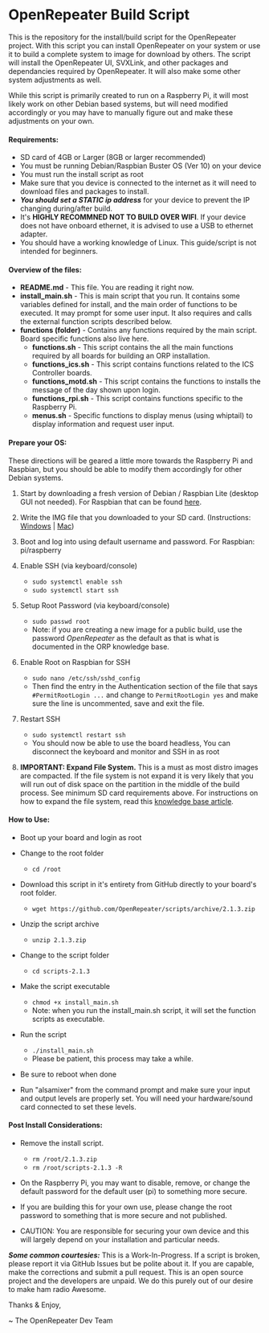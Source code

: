 OpenRepeater Build Script
=======
This is the repository for the install/build script for the OpenRepeater project. With this script you can install OpenRepeater on your system or use it to build a complete system to image for download by others. The script will install the OpenRepeater UI, SVXLink, and other packages and dependancies required by OpenRepeater. It will also make some other system adjustments as well.

While this script is primarily created to run on a Raspberry Pi, it will most likely work on other Debian based systems, but will need modified accordingly or you may have to manually figure out and make these adjustments on your own. 

#### Requirements: 
* SD card of 4GB or Larger (8GB or larger recommended)
* You must be running Debian/Raspbian Buster OS (Ver 10) on your device
* You must run the install script as root
* Make sure that you device is connected to the internet as it will need to download files and packages to install.
* ***You should set a STATIC ip address*** for your device to prevent the IP changing during/after build.
* It's **HIGHLY RECOMMNED NOT TO BUILD OVER WIFI**. If your device does not have onboard ethernet, it is advised to use a USB to ethernet adapter.
* You should have a working knowledge of Linux. This guide/script is not intended for beginners.

#### Overview of the files:
* **README.md** - This file. You are reading it right now.
* **install_main.sh** - This is main script that you run. It contains some variables defined for install, and the main order of functions to be executed. It may prompt for some user input. It also requires and calls the external function scripts described below.
* **functions (folder)** - Contains any functions required by the main script. Board specific functions also live here.
	* **functions.sh** - This script contains the all the main functions required by all boards for building an ORP installation.
	* **functions_ics.sh** - This script contains functions related to the ICS Controller boards.
	* **functions_motd.sh** - This script contains the functions to installs the message of the day shown upon login.
	* **functions_rpi.sh** - This script contains functions specific to the Raspberry Pi.
	* **menus.sh** - Specific functions to display menus (using whiptail) to display information and request user input.

#### Prepare your OS:
These directions will be geared a little more towards the Raspberry Pi and Raspbian, but you should be able to modify them accordingly for other Debian systems.

1. Start by downloading a fresh version of Debian / Raspbian Lite (desktop GUI not needed). For Raspbian that can be found [here](https://www.raspberrypi.org/downloads/raspbian/).

2. Write the IMG file that you downloaded to your SD card. (Instructions: [Windows](https://openrepeater.com/knowledgebase/topic/writing-img-file-on-windows) | [Mac](https://openrepeater.com/knowledgebase/topic/writing-img-file-on-a-mac))

3. Boot and log into using default username and password. For Raspbian: pi/raspberry

4. Enable SSH (via keyboard/console)
	* `sudo systemctl enable ssh`
	* `sudo systemctl start ssh`
5. Setup Root Password (via keyboard/console)
	* `sudo passwd root`
	* Note: if you are creating a new image for a public build, use the password *OpenRepeater* as the default as that is what is documented in the ORP knowledge base.
6. Enable Root on Raspbian for SSH
	* `sudo nano /etc/ssh/sshd_config`
	* Then find the entry in the Authentication section of the file that says `#PermitRootLogin ...` and change to `PermitRootLogin yes` and make sure the line is uncommented, save and exit the file.
7. Restart SSH
	* `sudo systemctl restart ssh`
	* You should now be able to use the board headless, You can disconnect the keyboard and monitor and SSH in as root

8. **IMPORTANT: Expand File System.** This is a must as most distro images are compacted. If the file system is not expand it is very likely that you will run out of disk space on the partition in the middle of the build process. See minimum SD card requirements above. For instructions on how to expand the file system, read this [knowledge base article](https://openrepeater.com/knowledgebase/topic/expanding-the-file-system).

#### How to Use: 
* Boot up your board and login as root

* Change to the root folder
	* `cd /root`
* Download this script in it's entirety from GitHub directly to your board's root folder.
	* `wget https://github.com/OpenRepeater/scripts/archive/2.1.3.zip`
* Unzip the script archive
	* `unzip 2.1.3.zip`
* Change to the script folder
	* `cd scripts-2.1.3`
* Make the script executable
	* `chmod +x install_main.sh`
	* Note: when you run the install_main.sh script, it will set the function scripts as executable.
* Run the script
	* `./install_main.sh`
	* Please be patient, this process may take a while.
* Be sure to reboot when done
* Run "alsamixer" from the command prompt and make sure your input and output levels are properly set. You will need your hardware/sound card connected to set these levels.

#### Post Install Considerations:

* Remove the install script.
	* `rm /root/2.1.3.zip`
	* `rm /root/scripts-2.1.3 -R`
* On the Raspberry Pi, you may want to disable, remove, or change the default password for the default user (pi) to something more secure.

* If you are building this for your own use, please change the root password to something that is more secure and not published.
* CAUTION: You are responsible for securing your own device and this will largely depend on your installation and particular needs. 



***Some common courtesies:*** This is a Work-In-Progress. If a script is broken, please report it via GitHub Issues but be polite about it. If you are capable, make the corrections and submit a pull request. This is an open source project and the developers are unpaid. We do this purely out of our desire to make ham radio Awesome.

Thanks & Enjoy,

~ The OpenRepeater Dev Team
